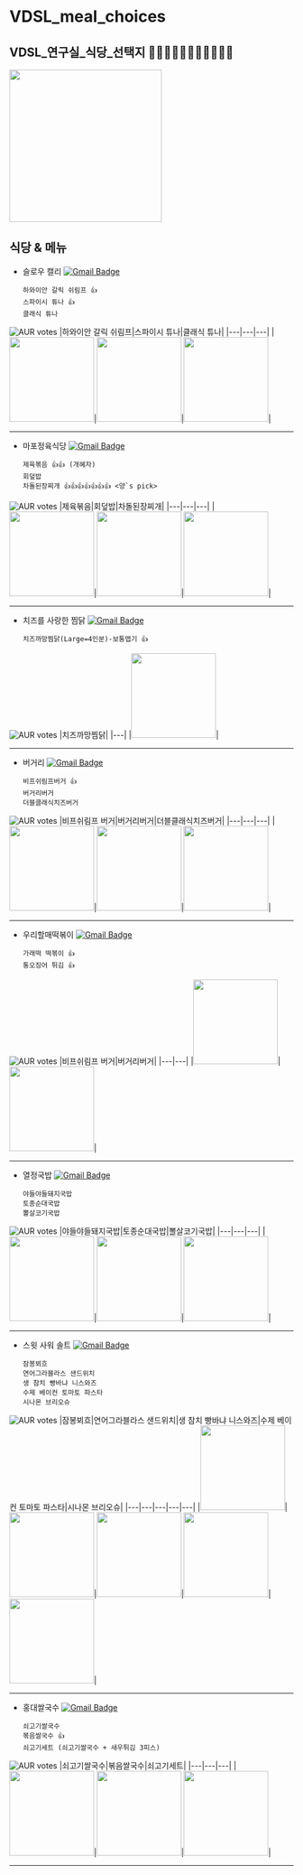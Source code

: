 # VDSL_meal_choices
## VDSL_연구실_식당_선택지 🍖🍕🌭🥩🥓🥟🍣🍱🍡🍢🍥

<img src = "https://user-images.githubusercontent.com/54311546/153786512-10583a37-52d0-4be3-a342-0adceb79d063.jpg" width="width 480%" height="270">

## 식당 & 메뉴


- 슬로우 캘리 [![Gmail Badge](https://img.shields.io/badge/beamin-1769FF?style=flat&logo=Beats&logoColor=white)](https://baemin.me/_pZXXSOAN)
  ```
  하와이안 갈릭 쉬림프 👍
  스파이시 튜나 👍
  클래식 튜나
  ``` 
![AUR votes](https://img.shields.io/badge/Rating-4.0%2F5-green)
|하와이안 갈릭 쉬림프|스파이시 튜나|클래식 튜나|
|---|---|---|
|<img src="https://user-images.githubusercontent.com/59610723/154390010-c9fbfdc7-0a65-4b0d-9f2e-da570a6c9d5e.png" width="150" height="150"/>|<img src="https://user-images.githubusercontent.com/59610723/154390086-e505ac9c-d896-4347-9f40-90e12690d0a9.png" width="150" height="150"/>|<img src="https://user-images.githubusercontent.com/59610723/154390142-6ef7b6a3-6188-45e9-bf0a-69a3996b9a39.png" width="150" height="150"/>|


------------------------------------------
- 마포정육식당 [![Gmail Badge](https://img.shields.io/badge/beamin-1769FF?style=flat&logo=Beats&logoColor=white)](https://baemin.me/GMJBkNajb)
  ```
  제육볶음 👍👍 (개혜자)
  회덮밥
  차돌된장찌개 👍👍👍👍👍👍👍 <양`s pick>
  ```
![AUR votes](https://img.shields.io/badge/Rating-4.0%2F5-green)
|제육볶음|회덮밥|차돌된장찌개|
|---|---|---|
|<img src="https://user-images.githubusercontent.com/59610723/154390246-4138ab86-67b8-408d-ab2f-a13b5e775e13.png" width="150" height="150"/>|<img src="https://user-images.githubusercontent.com/59610723/154390316-b1591847-db2d-49a5-a1bc-a34d15864576.png" width="150" height="150"/>|<img src="https://user-images.githubusercontent.com/59610723/154390364-665bba76-b4dd-4822-becc-228785254f87.png" width="150" height="150"/>|

 
-------------------------------------------
- 치즈를 사랑한 찜닭 [![Gmail Badge](https://img.shields.io/badge/beamin-1769FF?style=flat&logo=Beats&logoColor=white)](https://baemin.me/Hb-3_Oe7V)
  ```
  치즈까망찜닭(Large=4인분)-보통맵기 👍
  ```
![AUR votes](https://img.shields.io/badge/Rating-4.0%2F5-green)
|치즈까망찜닭|
|---|
|<img src="https://user-images.githubusercontent.com/59610723/154390483-7838be99-6c23-4b4f-82b7-7b2135542b32.png" width="150" height="150"/>|
  

-------------------------------------------
- 버거리 [![Gmail Badge](https://img.shields.io/badge/beamin-1769FF?style=flat&logo=Beats&logoColor=white)](https://baemin.me/qCzL66iqF0)
  ```
  비프쉬림프버거 👍
  버거리버거
  더블클래식치즈버거
  ```
![AUR votes](https://img.shields.io/badge/Rating-4.0%2F5-green)
|비프쉬림프 버거|버거리버거|더블클래식치즈버거|
|---|---|---|
|<img src="https://user-images.githubusercontent.com/59610723/154390517-3b3fbaf3-3aee-4811-82d8-c0daedbbe744.png" width="150" height="150"/>|<img src="https://user-images.githubusercontent.com/59610723/154390562-79285ead-c8ed-4d6f-a823-69cbf192be72.png" width="150" height="150"/>|<img src="https://user-images.githubusercontent.com/59610723/154390612-36d9db5a-4775-4dc7-a947-f0c180997749.png" width="150" height="150"/>|
  
-------------------------------------------
- 우리할매떡볶이 [![Gmail Badge](https://img.shields.io/badge/coupang-1769FF?style=flat&logo=C&logoColor=white)](https://web.coupangeats.com/share?storeId=338915&dishId&key=c744162c-5a44-4dd0-882d-5be9a513f959)
  ```
  가래떡 떡볶이 👍
  통오징어 튀김 👍
  ```
![AUR votes](https://img.shields.io/badge/Rating-4.0%2F5-green)
|비프쉬림프 버거|버거리버거|
|---|---|
|<img src="https://user-images.githubusercontent.com/59610723/154390651-ead21c3d-40b6-4a99-aba3-9034c3c82872.png" width="150" height="150"/>|<img src="https://user-images.githubusercontent.com/59610723/154390688-50c36375-4524-481f-a941-b5f5af910931.png" width="150" height="150"/>|

-------------------------------------------
- 열정국밥 [![Gmail Badge](https://img.shields.io/badge/coupang-1769FF?style=flat&logo=C&logoColor=white)](https://web.coupangeats.com/share?storeId=237612&dishId&key=cc39a319-e8e3-493d-a361-dcf9698eaa2b)
  ```
  야들야들돼지국밥 
  토종순대국밥
  뽈살코기국밥
  ```
![AUR votes](https://img.shields.io/badge/Rating-4.0%2F5-green)
|야들야들돼지국밥|토종순대국밥|뽈살코기국밥|
|---|---|---|
|<img src="https://user-images.githubusercontent.com/59610723/154390788-d0070e1c-e9a3-4604-844f-d1e7f0857c65.png" width="150" height="150"/>|<img src="https://user-images.githubusercontent.com/59610723/154390826-19765f42-cb48-4c4f-92fb-b69d516dd062.png" width="150" height="150"/>|<img src="https://user-images.githubusercontent.com/59610723/154390860-3efe359d-6fc1-4d4c-8f3a-17a293ebe0cb.png" width="150" height="150"/>| 

-------------------------------------------
- 스윗 사워 솔트 [![Gmail Badge](https://img.shields.io/badge/coupang-1769FF?style=flat&logo=C&logoColor=white)](https://web.coupangeats.com/share?storeId=280672&dishId&key=218d875f-e352-4fcb-87f8-a08195b605da)
  ```
  잠봉뵈흐
  연어그라블라스 샌드위치
  생 참치 빵바냐 니스와즈
  수제 베이컨 토마토 파스타
  시나몬 브리오슈
  ```
![AUR votes](https://img.shields.io/badge/Rating-4.0%2F5-green)
|잠봉뵈흐|연어그라블라스 샌드위치|생 참치 빵바냐 니스와즈|수제 베이컨 토마토 파스타|시나몬 브리오슈|
|---|---|---|---|---|
|<img src="https://user-images.githubusercontent.com/59610723/154390905-f9f70541-e4d8-4d66-9d96-1c3bd222b998.png" width="150" height="150"/>|<img src="https://user-images.githubusercontent.com/59610723/154390951-a0aa4580-c010-4b8a-8587-3d3d29fe5c32.png" width="150" height="150"/>|<img src="https://user-images.githubusercontent.com/59610723/154391003-5b089eda-a7e8-4255-8a8d-c6c6d92786c5.png" width="150" height="150"/>|<img src="https://user-images.githubusercontent.com/59610723/154391034-94f89fa3-2604-4659-9345-61dfe6dfffbb.png" width="150" height="150"/>|<img src="https://user-images.githubusercontent.com/59610723/154391085-d35e4a9a-e9a8-48ae-b8b3-082a7674485d.png" width="150" height="150"/>|  


-------------------------------------------
- 홍대쌀국수 [![Gmail Badge](https://img.shields.io/badge/beamin-1769FF?style=flat&logo=Beats&logoColor=white)](https://baemin.me/-rl8rAT)
  ```
  쇠고기쌀국수
  볶음쌀국수 👍
  쇠고기세트 (쇠고기쌀국수 + 새우튀김 3피스)
  ```
![AUR votes](https://img.shields.io/badge/Rating-4.0%2F5-green)
|쇠고기쌀국수|볶음쌀국수|쇠고기세트|
|---|---|---|
|<img src="https://user-images.githubusercontent.com/59610723/154391134-5541e060-fa56-46da-a692-1daa36f2f0c4.png" width="150" height="150"/>|<img src="https://user-images.githubusercontent.com/59610723/154391186-030b71b3-249d-42f2-b9d2-fd5428ae4479.png" width="150" height="150"/>|<img src="https://user-images.githubusercontent.com/59610723/154391247-90da8f75-a84a-44f3-b9a2-be00e1ab8658.png" width="150" height="150"/>|

-------------------------------------------
